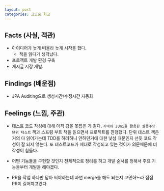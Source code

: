 ```yaml
---
layout: post
categories: 코드숨 회고
---
```


## Facts (사실, 객관)
- 아이디어가 늦게 떠올라 늦게 시작을 했다. 
  - 책을 읽다가 생각났다.
- 프로젝트 개발 환경 구축
- 게시글 저장 개발.

## Findings (배운점)
- JPA Auditing으로 생성시간/수정시간 자동화 

## Feelings (느낌, 주관)

- 테스트 코드 작성에 대해 아직 감을 못잡은 거 같다. `자바와 JUni을 활용한 실용주의 단위 테스트` 책과 스프링 부트 책을 읽으면서 프로젝트를 진행했다. 단위 테스트 책은 거의 다 읽어가는데 TDD를 하려하니 안하던거에 대한 낯섬 때문인지 선듯 코드 작성이 잘 되지 않는다. 또 테스트코드가 제대로 작성되고 있는 것이가 의문때문에 더 작성이 힘들다. 

- 어떤 기능들을 구현할 것인지 전체적으로 정리를 하고 개발 순서를 정해서 주요 기능들부터 개발을 해야겠다. 

- PR을 작업 하나만 담아 써야하는데 과연 merge를 해도 되는지 고민하느라 점점 PR이 길어지고있다. 
